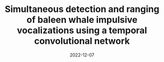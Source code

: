 ---
title: "Simultaneous detection and ranging of baleen whale impulsive vocalizations using a temporal convolutional network"
collection: presentations
permalink: /presentation/2022-SimultaneousRangeAndDetect
date: 2022-12-07
venue: '183rd Meeting of the Acoustical Society of America'
citation: '<b>M. Goldwater</b>, D.P. Zitterbart, D. Wright, J. Bonnel. &quot;Simultaneous detection and ranging of baleen whale impulsive vocalizations using a temporal convolutional network.&quot; At the 183rd Meeting of the Acoustical Society of America. Nashville, TN. December 2022.'
---